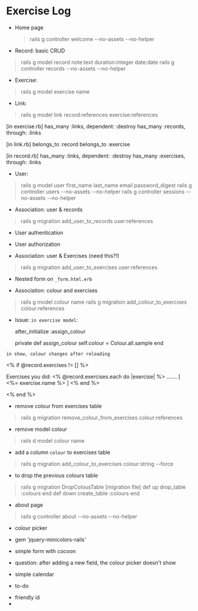 # Exercise Log
- Home page
  > rails g controller welcome --no-assets --no-helper

- Record: basic CRUD
> rails g model record note:text duration:integer date:date
> rails g controller records --no-assets --no-helper

- Exercise:
> rails g model exercise name

- Link:
> rails g model link record:references exercise:references

[in exercise.rb]
  has_many :links, dependent: :destroy
  has_many :records, through: :links

[in link.rb]
  belongs_to :record
  belongs_to :exercise

[in record.rb]
  has_many :links, dependent: :destroy
  has_many :exercises, through: :links

- User:
> rails g model user first_name last_name email password_digest
> rails g controller users --no-assets --no-helper
> rails g controller sessions --no-assets --no-helper

- Association: user & records
> rails g migration add_user_to_records user:references

- User authentication
- User authorization

- Association: user & Exercises (need this?!)
> rails g migration add_user_to_exercises user:references

- Nested form on `_form.html.erb`


- Association: colour and exercises

> rails g model colour name
> rails g migration add_colour_to_exercises colour:references


* Issue:
`in exercise model`:

  after_initialize :assign_colour

  private
  def assign_colour
    self.colour = Colour.all.sample
  end

`in show, colour changes after reloading`

  <% if @record.exercises != [] %>
      <p>Exercises you did:
        <% @record.exercises.each do |exercise| %>
        <span style="background-color:<%= exercise.colour.name %> ">
          .......
        </span>
        [ <%= exercise.name %> ]
        <% end %>
      </p>
  <% end %>



- remove colour from exercises table
> rails g migration remove_colour_from_exercises colour:references

- remove model colour
>rails d model colour name

- add a column `colour` to exercises table
>rails g migration add_colour_to_exercises colour:string --force

- to drop the previous colours table
> rails g migration DropColousTable
  [migration file]
  def up
    drop_table :colours
  end
  def down
    create_table :colours
  end

- about page
> rails g controller about --no-assets --no-helper




* colour picker
- gem 'jquery-minicolors-rails'

* simple form with cocoon
- question: after adding a new field, the colour picker doesn't show


* simple calendar
 <!-- gem "simple_calendar", "~> 2.0" -->
 <!-- *= require simple_calendar -->
 <!-- rails g scaffold Meeting name start_time:datetime end_time:datetime -->
 <!-- rails g simple_calendar:views -->

* to-do
- friendly id
-




<!--  -->
